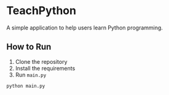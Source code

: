 # TeachPython

A simple application to help users learn Python programming.

## How to Run

1. Clone the repository
2. Install the requirements
3. Run `main.py`

```sh
python main.py
